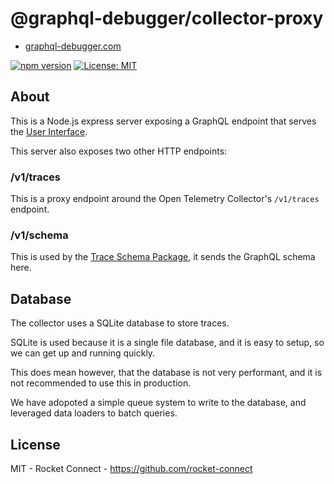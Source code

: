 # @graphql-debugger/collector-proxy

- [graphql-debugger.com](http://www.graphql-debugger.com)

[![npm version](https://badge.fury.io/js/@graphql-debugger%2Fui.svg)](https://badge.fury.io/js/@graphql-debugger%2Ftrace-schema) [![License: MIT](https://img.shields.io/badge/License-MIT-yellow.svg)](https://opensource.org/licenses/MIT)

## About

This is a Node.js express server exposing a GraphQL endpoint that serves the [User Interface](https://github.com/rocket-connect/graphql-debugger/tree/main/packages/ui).

This server also exposes two other HTTP endpoints:

### /v1/traces

This is a proxy endpoint around the Open Telemetry Collector's `/v1/traces` endpoint.

### /v1/schema

This is used by the [Trace Schema Package](https://github.com/rocket-connect/graphql-debugger/tree/main/packages/trace-schema), it sends the GraphQL schema here.

## Database

The collector uses a SQLite database to store traces.

SQLite is used because it is a single file database, and it is easy to setup, so we can get up and running quickly.

This does mean however, that the database is not very performant, and it is not recommended to use this in production.

We have adopoted a simple queue system to write to the database, and leveraged data loaders to batch queries.

## License

MIT - Rocket Connect - https://github.com/rocket-connect
